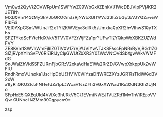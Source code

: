 Vm0wd2QyVkZOVWRpUm1SWFYwZG9WbGx0ZEhkVU1WcDBUVlpPVjJKR2JETlhh
MXBQVm14S2MySkVUbGROCmJsRjNWbXBHWVdSSFZrbGpSbVJYQ2sweWFIbFdi
VEI0VXpGSmVWUnJiR2xTYlZKWVEyc3dlRk5zUmxkaQpXR2hvVlhwS1QyTXha
SFZTYkdScFVteHdXVkV5TVV0VFZrWjFZa1prYUFwTlZYQkpWbXBKZUZWdFVY
ZE8KVm1SWVlrWmFjRlZ0TlVOV1ZrVjVUVlYwVTJKSFVscFpNRnByVjBGd1ZG
SlZjRVpXYlhSVFV6RlZlRlJyClpGWUtZbXR3Y0ZWcVNtOVdSbXgwWkVWMFdG
SnJWalZhVldSSFZURmFjbGRzV2xkaVdHaE1Wa2RrZDJGVwpXbkppUkZwWFlU
RndhRmxVUmxka1JscHpDbUZHV1V0WlYzaDNWREZXYzJGR1RsTldiWGd3V2xW
a1IyRnQKU2tobFNHeFdZa1pLZWxaV1dsZFhSVGxXWlVad1RsSXdNSGhXUjNo
SFpHeE5lQXBqUld4VVlXc3hURkV5Ck1EVmtNWEJ1VUZRd1MwTnViREpoVVQw
OUNncHJZMm89Cgpyem0=

zsp